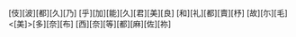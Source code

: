 [伎][波][都][久][乃] [乎][加][能][久][君][美][良] [和][礼][都][賣][杼] [故][尓][毛]<[美]>[多][奈][布] [西][奈][等][都][麻][佐][祢]

